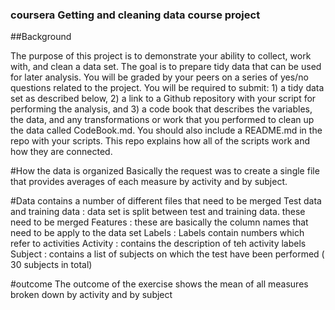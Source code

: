 ### coursera Getting and cleaning data course project

##Background
 
The purpose of this project is to demonstrate your ability to collect, work with, and clean a data set. The goal is to prepare tidy data that can be used for later analysis. You will be graded by your peers on a series of yes/no questions related to the project. You will be required to submit: 1) a tidy data set as described below, 2) a link to a Github repository with your script for performing the analysis, and 3) a code book that describes the variables, the data, and any transformations or work that you performed to clean up the data called CodeBook.md. You should also include a README.md in the repo with your scripts. This repo explains how all of the scripts work and how they are connected.

#How the data is organized
Basically the request was to create a single file that provides averages of each measure by activity and by subject. 

#Data contains a number of different files that need to be merged
Test data and training data : data set is split between test and training data. these need to be merged
Features : these are basically the column names that need to be apply to the data set
Labels : Labels contain numbers which refer to activities
Activity : contains the description of teh activity labels
Subject : contains a list of subjects on which the test have been performed ( 30 subjects in total)

#outcome
The outcome of the exercise shows the mean of all measures broken down by activity and by subject

